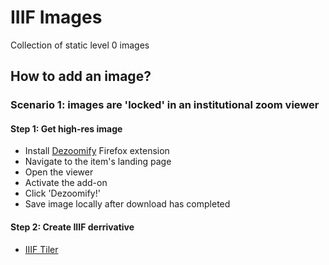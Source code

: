 # IIIF Images

Collection of static level 0 images

## How to add an image?

### Scenario 1: images are 'locked' in an institutional zoom viewer

#### Step 1: Get high-res image
- Install [Dezoomify](https://dezoomify.ophir.dev/) Firefox extension
- Navigate to the item's landing page
- Open the viewer
- Activate the add-on
- Click 'Dezoomify!'
- Save image locally after download has completed

#### Step 2: Create IIIF derrivative
- [IIIF Tiler](https://github.com/glenrobson/iiif-tiler)
